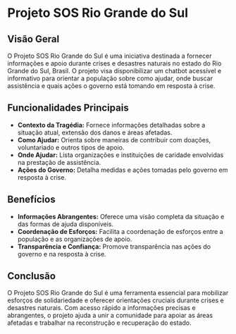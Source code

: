 # Projeto SOS Rio Grande do Sul

## Visão Geral

O Projeto SOS Rio Grande do Sul é uma iniciativa destinada a fornecer informações e apoio durante crises e desastres naturais no estado do Rio Grande do Sul, Brasil. O projeto visa disponibilizar um chatbot acessível e informativo para orientar a população sobre como ajudar, onde buscar assistência e quais ações o governo está tomando em resposta à crise.

## Funcionalidades Principais

- **Contexto da Tragédia:** Fornece informações detalhadas sobre a situação atual, extensão dos danos e áreas afetadas.
- **Como Ajudar:** Orienta sobre maneiras de contribuir com doações, voluntariado e outros tipos de apoio.
- **Onde Ajudar:** Lista organizações e instituições de caridade envolvidas na prestação de assistência.
- **Ações do Governo:** Detalha medidas e ações tomadas pelo governo em resposta à crise.

## Benefícios

- **Informações Abrangentes:** Oferece uma visão completa da situação e das formas de ajuda disponíveis.
- **Coordenação de Esforços:** Facilita a coordenação de esforços entre a população e as organizações de apoio.
- **Transparência e Confiança:** Promove transparência nas ações do governo e na resposta à crise.

## Conclusão

O Projeto SOS Rio Grande do Sul é uma ferramenta essencial para mobilizar esforços de solidariedade e oferecer orientações cruciais durante crises e desastres naturais. Com acesso rápido a informações precisas e abrangentes, o projeto ajuda a unir a comunidade para apoiar as áreas afetadas e trabalhar na reconstrução e recuperação do estado.

